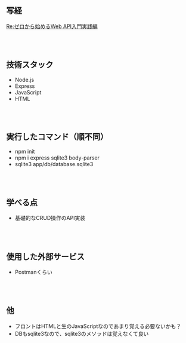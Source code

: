 ## 写経
[Re:ゼロから始めるWeb API入門実践編](https://www.youtube.com/watch?v=agtHuqHrhKA&list=PLX8Rsrpnn3IVW5P1H1s_AOP0EEyMyiRDA&index=10)

<br/>
<br/>

## 技術スタック
- Node.js
- Express
- JavaScript
- HTML

<br/>
<br/>

## 実行したコマンド（順不同）
- npm init
- npm i express sqlite3 body-parser
- sqlite3 app/db/database.sqlite3

<br/>
<br/>

## 学べる点
- 基礎的なCRUD操作のAPI実装

<br/>
<br/>

## 使用した外部サービス
- Postmanくらい

<br/>
<br/>

## 他
- フロントはHTMLと生のJavaScriptなのであまり覚える必要ないかも？
- DBもsqlite3なので、sqlite3のメソッドは覚えなくて良い
